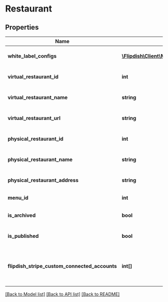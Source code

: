 # Restaurant

## Properties
Name | Type | Description | Notes
------------ | ------------- | ------------- | -------------
**white_label_configs** | [**\Flipdish\\Client\Models\WhiteLabelConfig[]**](WhiteLabelConfig.md) | Collection of white label configurations | [optional] 
**virtual_restaurant_id** | **int** | Virtual restaurant identifier | [optional] 
**virtual_restaurant_name** | **string** | Virtual restaurant name | [optional] 
**virtual_restaurant_url** | **string** | Virtual restaurant URL | [optional] 
**physical_restaurant_id** | **int** | Physical restaurant identifier | [optional] 
**physical_restaurant_name** | **string** | Physical restaurant name | [optional] 
**physical_restaurant_address** | **string** | Physical restaurant address | [optional] 
**menu_id** | **int** | Menu identifier | [optional] 
**is_archived** | **bool** | Indicates if the restaurant is archived | [optional] 
**is_published** | **bool** | Indicates if the restaurant is published | [optional] 
**flipdish_stripe_custom_connected_accounts** | **int[]** | List of Flipdish Stripe custom connected account identifiers | [optional] 

[[Back to Model list]](../README.md#documentation-for-models) [[Back to API list]](../README.md#documentation-for-api-endpoints) [[Back to README]](../README.md)


